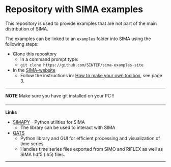 # Repository with SIMA examples

This repository is used to provide examples that are not part of the main distribution of SIMA.

The examples can be linked to an `examples` folder into SIMA using the following steps:

* Clone this repository 
  * in a command prompt type: 
  * `git clone https://github.com/SINTEF/sima-examples-site`
* In the [SIMA-website](https://sima.sintef.no/)
  * Follow the instructions in: [How to make your own toolbox](https://sima.sintef.no/doc/4.4.0/FAQ/howtodoexample/How-to-make-your-own-toolbox.html ), see page 3.


 

 ---
**NOTE** Make sure you have git installed on your PC :exclamation:

---

**Links**

* [SIMAPY](https://github.com/SINTEF/simapy) - Python utilities for SIMA
  * The library can be used to interact with SIMA 
* [QATS](https://pypi.org/project/qats/) 
  * Python library and GUI for efficient processing and visualization of time series
  * Handles time series files exported from SIMO and RIFLEX as well as SIMA hdf5 (.h5) files.

---